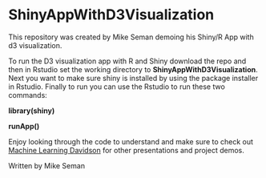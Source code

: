 # ShinyAppWithD3Visualization
This repository was created by Mike Seman demoing his Shiny/R App with d3 visualization.

To run the D3 visualization app with R and Shiny download the repo and then in Rstudio set the working directory to <b>ShinyAppWithD3Visualization</b>. Next you want to make sure shiny is installed by using the package installer in Rstudio. Finally to run you can use the Rstudio to run these two commands: 

<b>library(shiny) 

runApp()</b>

Enjoy looking through the code to understand and make sure to check out [Machine Learning Davidson](https://mldavidson.wordpress.com/) for other presentations and project demos.

Written by Mike Seman
